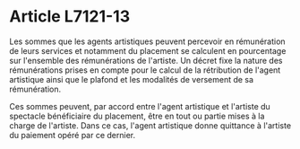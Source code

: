 # Article L7121-13

Les sommes que les agents artistiques peuvent percevoir en rémunération de leurs services et notamment du placement se calculent en pourcentage sur l'ensemble des rémunérations de l'artiste. Un décret fixe la nature des rémunérations prises en compte pour le calcul de la rétribution de l'agent artistique ainsi que le plafond et les modalités de versement de sa rémunération. 

Ces sommes peuvent, par accord entre l'agent artistique et l'artiste du spectacle bénéficiaire du placement, être en tout ou partie mises à la charge de l'artiste. Dans ce cas, l'agent artistique donne quittance à l'artiste du paiement opéré par ce dernier.